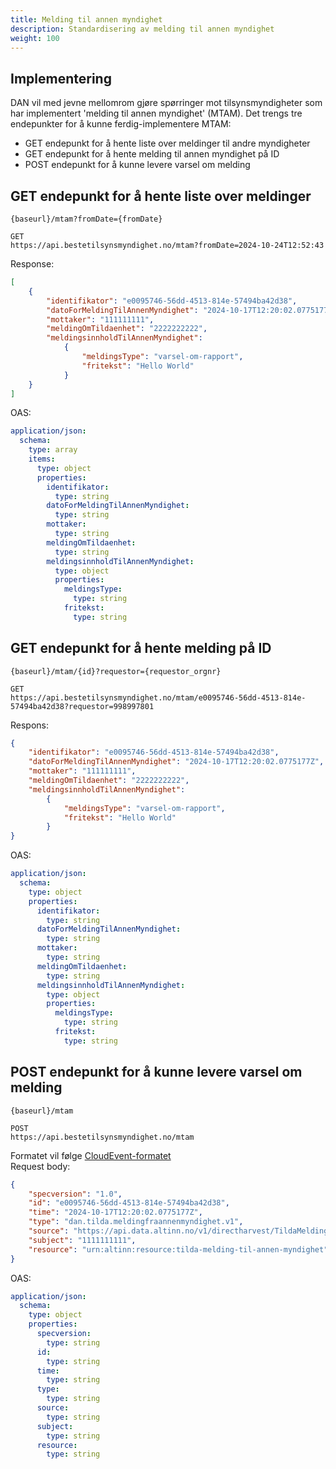 ```yaml
---
title: Melding til annen myndighet
description: Standardisering av melding til annen myndighet
weight: 100
---
```

## Implementering
DAN vil med jevne mellomrom gjøre spørringer mot tilsynsmyndigheter som har implementert 'melding til annen myndighet' (MTAM). Det trengs tre endepunkter for å kunne ferdig-implementere MTAM:
- GET endepunkt for å hente liste over meldinger til andre myndigheter
- GET endepunkt for å hente melding til annen myndighet på ID
- POST endepunkt for å kunne levere varsel om melding
  
## GET endepunkt for å hente liste over meldinger
```
{baseurl}/mtam?fromDate={fromDate}
```    
```
GET
https://api.bestetilsynsmyndighet.no/mtam?fromDate=2024-10-24T12:52:43
```

Response:
```json
[
    {
        "identifikator": "e0095746-56dd-4513-814e-57494ba42d38",
        "datoForMeldingTilAnnenMyndighet": "2024-10-17T12:20:02.0775177Z",
        "mottaker": "111111111",
        "meldingOmTildaenhet": "2222222222",
        "meldingsinnholdTilAnnenMyndighet":
            {
                "meldingsType": "varsel-om-rapport",
                "fritekst": "Hello World"
            }
    }
]
```

OAS:
```yaml
application/json:
  schema:
    type: array
    items:
      type: object
      properties:
        identifikator:
          type: string
        datoForMeldingTilAnnenMyndighet:
          type: string
        mottaker:
          type: string
        meldingOmTildaenhet:
          type: string
        meldingsinnholdTilAnnenMyndighet:
          type: object
          properties:
            meldingsType:
              type: string
            fritekst:
              type: string
```

## GET endepunkt for å hente melding på ID
```
{baseurl}/mtam/{id}?requestor={requestor_orgnr}
```    
```
GET
https://api.bestetilsynsmyndighet.no/mtam/e0095746-56dd-4513-814e-57494ba42d38?requestor=998997801
```

Respons:
```json
{
    "identifikator": "e0095746-56dd-4513-814e-57494ba42d38",
    "datoForMeldingTilAnnenMyndighet": "2024-10-17T12:20:02.0775177Z",
    "mottaker": "111111111",
    "meldingOmTildaenhet": "2222222222",
    "meldingsinnholdTilAnnenMyndighet":
        {
            "meldingsType": "varsel-om-rapport",
            "fritekst": "Hello World"
        }
}
```
OAS:
```yaml
application/json:
  schema:
    type: object
    properties:
      identifikator:
        type: string
      datoForMeldingTilAnnenMyndighet:
        type: string
      mottaker:
        type: string
      meldingOmTildaenhet:
        type: string
      meldingsinnholdTilAnnenMyndighet:
        type: object
        properties:
          meldingsType:
            type: string
          fritekst:
            type: string
```

## POST endepunkt for å kunne levere varsel om melding
```
{baseurl}/mtam 
```
```
POST
https://api.bestetilsynsmyndighet.no/mtam
```

Formatet vil følge [CloudEvent-formatet](https://github.com/cloudevents/spec)  
Request body:
```json
{
    "specversion": "1.0",
    "id": "e0095746-56dd-4513-814e-57494ba42d38",
    "time": "2024-10-17T12:20:02.0775177Z",
    "type": "dan.tilda.meldingfraannenmyndighet.v1",
    "source": "https://api.data.altinn.no/v1/directharvest/TildaMeldingTilAnnenMyndighetv1?subject=1111111111&identifikator=e0095746-56dd-4513-814e-57494ba42d38&envelope=False",
    "subject": "1111111111",
    "resource": "urn:altinn:resource:tilda-melding-til-annen-myndighet"
}
```

OAS:
```yaml
application/json:
  schema:
    type: object
    properties:
      specversion:
        type: string
      id:
        type: string
      time:
        type: string
      type:
        type: string
      source:
        type: string
      subject:
        type: string
      resource:
        type: string
```